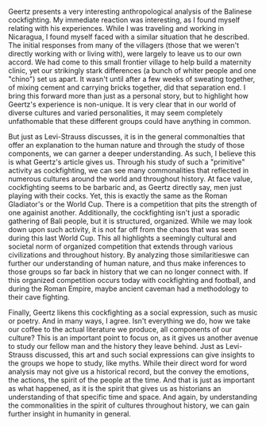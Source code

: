 Geertz presents a very interesting anthropological analysis of the Balinese cockfighting. My immediate reaction was interesting, as I found myself relating with his experiences. While I was traveling and working in Nicaragua, I found myself faced with a similar situation that he described. The initial responses from many of the villagers (those that we weren't directly working with or living with), were largely to leave us to our own accord. We had come to this small frontier village to help build a maternity clinic, yet our strikingly stark differences (a bunch of whiter people and one "chino") set us apart. It wasn't until after a few weeks of sweating together, of mixing cement and carrying bricks together, did that separation end. I bring this forward more than just as a personal story, but to highlight how Geertz's experience is non-unique. It is very clear that in our world of diverse cultures and varied personalities, it may seem completely unfathomable that these different groups could have anything in common. 

But just as Levi-Strauss discusses, it is in the general commonalties that offer an explanation to the human nature and through the study of those components, we can garner a deeper understanding. As such, I believe this is what Geertz's article gives us. Through his study of such a "primitive" activity as cockfighting, we can see many commonalities that reflected in numerous cultures around the world and throughout history. At face value, cockfighting seems to be barbaric and, as Geertz directly say, men just playing with their cocks. Yet, this is exactly the same as the Roman Gladiator's or the World Cup. There is a competition that pits the strength of one againist another. Additionally, the cockfighting isn't just a sporadic gathering of Bali people, but it is structured, organized. While we may look down upon such activity, it is not far off from the chaos that was seen during this last World Cup. This all highlights a seemingly cultural and societal norm of organized competition that extends through various civilizations and throughout history. By analyzing those similaritieswe can further our understanding of human nature, and thus make inferences to those groups so far back in history that we can no longer connect with. If this organized competition occurs today with cockfighting and football, and during the Roman Empire, maybe ancient caveman had a methodology to their cave fighting. 

Finally, Geertz likens this cockfighting as a social expression, such as music or poetry. And in many ways, I agree. Isn't everything we do, how we take our coffee to the actual literature we produce, all components of our culture? This is an important point to focus on, as it gives us another avenue to study our fellow man and the history they leave behind. Just as Levi-Strauss discussed, this art and such social expressions can give insights to the groups we hope to study, like myths. While their direct word for word analysis may not give us a historical record, but the convey the emotions, the actions, the spirit of the people at the time. And that is just as important as what happened, as it is the spirit that gives us as historians an understanding of that specific time and space. And again, by understanding the commonalities in the spirit of cultures throughout history, we can gain further insight in humanity in general. 
